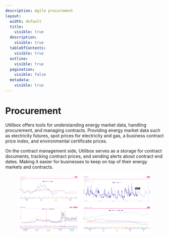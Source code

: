 ```yaml
---
description: Agile procurement
layout:
  width: default
  title:
    visible: true
  description:
    visible: true
  tableOfContents:
    visible: true
  outline:
    visible: true
  pagination:
    visible: false
  metadata:
    visible: true
---
```


# Procurement

Utilibox offers tools for understanding energy market data, handling procurement, and managing contracts. Providing energy market data such as electricity futures, spot prices for electricity and gas, a business contract price index, and environmental certificate prices.

On the contract management side, Utilibox serves as a storage for contract documents, tracking contract prices, and sending alerts about contract end dates. Making it easier for businesses to keep on top of their energy markets and contracts.

<figure><img src="../.gitbook/assets/Procurement.png" alt=""><figcaption></figcaption></figure>
